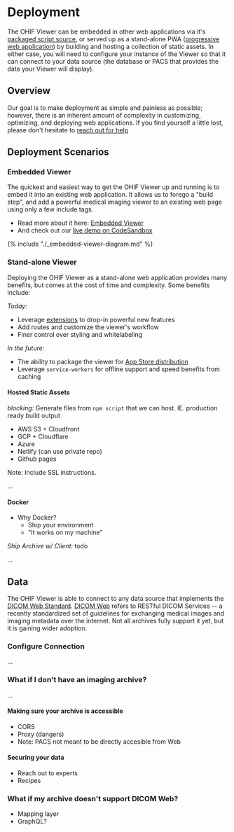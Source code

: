 # Deployment

The OHIF Viewer can be embedded in other web applications via it's [packaged
script source][ohif-viewer-npm], or served up as a stand-alone PWA ([progressive
web application][pwa-url]) by building and hosting a collection of static
assets. In either case, you will need to configure your instance of the Viewer
so that it can connect to your data source (the database or PACS that provides
the data your Viewer will display).

## Overview

Our goal is to make deployment as simple and painless as possible; however,
there is an inherent amount of complexity in customizing, optimizing, and
deploying web applications. If you find yourself a little lost, please don't
hesitate to [reach out for help](/help.md)

## Deployment Scenarios

### Embedded Viewer

The quickest and easiest way to get the OHIF Viewer up and running is to embed
it into an existing web application. It allows us to forego a "build step", and
add a powerful medical imaging viewer to an existing web page using only a few
include tags.

- Read more about it here: [Embedded Viewer](./recipes/embedded-viewer.md)
- And check out our
  [live demo on CodeSandbox](https://codesandbox.io/s/lrjoo3znxm)

{% include "./_embedded-viewer-diagram.md" %}

### Stand-alone Viewer

Deploying the OHIF Viewer as a stand-alone web application provides many
benefits, but comes at the cost of time and complexity. Some benefits include:

_Today:_

- Leverage [extensions](/advanced/extensions.md) to drop-in powerful new
  features
- Add routes and customize the viewer's workflow
- Finer control over styling and whitelabeling

_In the future:_

- The ability to package the viewer for [App Store distribution][app-store]
- Leverage `service-workers` for offline support and speed benefits from caching

#### Hosted Static Assets

_blocking:_ Generate files from `npm script` that we can host. IE. production
ready build output

- AWS S3 + Cloudfront
- GCP + Cloudflare
- Azure
- Netlify (can use private repo)
- Github pages

Note: Include SSL instructions.

...

#### Docker

- Why Docker?
  - Ship your environment
  - "It works on my machine"

_Ship Archive w/ Client:_ todo

...

## Data

The OHIF Viewer is able to connect to any data source that implements the [DICOM
Web Standard][dicom-web-standard]. [DICOM Web][dicom-web] refers to RESTful
DICOM Services -- a recently standardized set of guidelines for exchanging
medical images and imaging metadata over the internet. Not all archives fully
support it yet, but it is gaining wider adoption.

### Configure Connection

...

### What if I don't have an imaging archive?

...

#### Making sure your archive is accessible

- CORS
- Proxy (dangers)
- Note: PACS not meant to be directly accesible from Web

#### Securing your data

- Reach out to experts
- Recipes

### What if my archive doesn't support DICOM Web?

- Mapping layer
- GraphQL?

<!--
  Links
  -->

<!-- prettier-ignore-start -->

[ohif-viewer-npm]: https://www.npmjs.com/package/ohif-viewer
[pwa-url]: https://developers.google.com/web/progressive-web-apps/
[static-assets-url]: https://www.maxcdn.com/one/visual-glossary/static-content/
[app-store]: https://medium.freecodecamp.org/i-built-a-pwa-and-published-it-in-3-app-stores-heres-what-i-learned-7cb3f56daf9b
[dicom-web-standard]: https://www.dicomstandard.org/dicomweb/
[dicom-web]: https://en.wikipedia.org/wiki/DICOMweb

<!-- prettier-ignore-end -->
